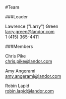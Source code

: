 #Team

###Leader

Lawrence ("Larry") Green  
larry.green@landor.com  
1 (415) 365-4411

###Members

Chris Pike  
chris.pike@landor.com

Amy Angerami  
amy.angerami@landor.com

Robin Lapid  
robin.lapid@landor.com
